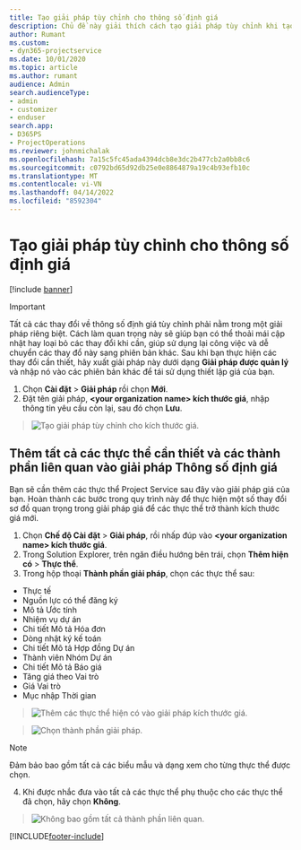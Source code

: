 ```yaml
---
title: Tạo giải pháp tùy chỉnh cho thông số định giá
description: Chủ đề này giải thích cách tạo giải pháp tùy chỉnh khi tạo thông số định giá tùy chỉnh.
author: Rumant
ms.custom:
- dyn365-projectservice
ms.date: 10/01/2020
ms.topic: article
ms.author: rumant
audience: Admin
search.audienceType:
- admin
- customizer
- enduser
search.app:
- D365PS
- ProjectOperations
ms.reviewer: johnmichalak
ms.openlocfilehash: 7a15c5fc45ada4394dcb8e3dc2b477cb2a0bb8c6
ms.sourcegitcommit: c0792bd65d92db25e0e8864879a19c4b93efb10c
ms.translationtype: MT
ms.contentlocale: vi-VN
ms.lasthandoff: 04/14/2022
ms.locfileid: "8592304"
---
```

# <a name="create-custom-solutions-for-pricing-dimensions"></a>Tạo giải pháp tùy chỉnh cho thông số định giá

[!include [banner](../includes/psa-now-project-operations.md)]

> [!IMPORTANT]
> Tất cả các thay đổi về thông số định giá tùy chỉnh phải nằm trong một giải pháp riêng biệt. Cách làm quan trọng này sẽ giúp bạn có thể thoải mái cập nhật hay loại bỏ các thay đổi khi cần, giúp sử dụng lại công việc và dễ chuyển các thay đổ này sang phiên bản khác. Sau khi bạn thực hiện các thay đổi cần thiết, hãy xuất giải pháp này dưới dạng **Giải pháp được quản lý** và nhập nó vào các phiên bản khác để tái sử dụng thiết lập giá của bạn.

1. Chọn **Cài đặt** > **Giải pháp** rồi chọn **Mới**. 
2. Đặt tên giải pháp, **\<your organization name> kích thước giá**, nhập thông tin yêu cầu còn lại, sau đó chọn **Lưu**.

> ![Tạo giải pháp tùy chỉnh cho kích thước giá.](media/Creation-of-custom-pricing-dimension-solution.PNG)
  
## <a name="add-all-required-entities-and-related-components-to-the-pricing-dimension-solution"></a>Thêm tất cả các thực thể cần thiết và các thành phần liên quan vào giải pháp Thông số định giá
Bạn sẽ cần thêm các thực thể Project Service sau đây vào giải pháp giá của bạn. Hoàn thành các bước trong quy trình này để thực hiện một số thay đổi sơ đồ quan trọng trong giải pháp giá để các thực thể trở thành kích thước giá mới.

1. Chọn **Chế độ Cài đặt** > **Giải pháp**, rồi nhấp đúp vào **\<your organization name> kích thước giá**. 
2. Trong Solution Explorer, trên ngăn điều hướng bên trái, chọn **Thêm hiện có** > **Thực thể**.
3. Trong hộp thoại **Thành phần giải pháp**, chọn các thực thể sau:

- Thực tế
- Nguồn lực có thể đăng ký
- Mô tả Ước tính
- Nhiệm vụ dự án
- Chi tiết Mô tả Hóa đơn
- Dòng nhật ký kế toán
- Chi tiết Mô tả Hợp đồng Dự án
- Thành viên Nhóm Dự án
- Chi tiết Mô tả Báo giá
- Tăng giá theo Vai trò
- Giá Vai trò 
- Mục nhập Thời gian 

> ![Thêm các thực thể hiện có vào giải pháp kích thước giá.](media/Existing-entities-to-PD-solution.png)

> ![Chọn thành phần giải pháp.](media/Dimension-Components.png)

> [!NOTE]
> Đảm bảo bao gồm tất cả các biểu mẫu và dạng xem cho từng thực thể được chọn.

4. Khi được nhắc đưa vào tất cả các thực thể phụ thuộc cho các thực thể đã chọn, hãy chọn **Không**.

> ![Không bao gồm tất cả thành phần liên quan.](media/Do-not-include-required.png)




[!INCLUDE[footer-include](../includes/footer-banner.md)]
